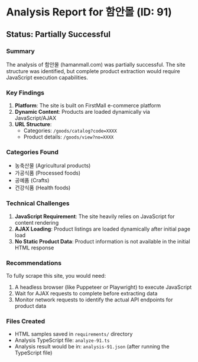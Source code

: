 # Analysis Report for 함안몰 (ID: 91)

## Status: Partially Successful

### Summary
The analysis of 함안몰 (hamanmall.com) was partially successful. The site structure was identified, but complete product extraction would require JavaScript execution capabilities.

### Key Findings

1. **Platform**: The site is built on FirstMall e-commerce platform
2. **Dynamic Content**: Products are loaded dynamically via JavaScript/AJAX
3. **URL Structure**:
   - Categories: `/goods/catalog?code=XXXX`
   - Product details: `/goods/view?no=XXXX`

### Categories Found
- 농축산물 (Agricultural products)
- 가공식품 (Processed foods)
- 공예품 (Crafts)
- 건강식품 (Health foods)

### Technical Challenges
1. **JavaScript Requirement**: The site heavily relies on JavaScript for content rendering
2. **AJAX Loading**: Product listings are loaded dynamically after initial page load
3. **No Static Product Data**: Product information is not available in the initial HTML response

### Recommendations
To fully scrape this site, you would need:
1. A headless browser (like Puppeteer or Playwright) to execute JavaScript
2. Wait for AJAX requests to complete before extracting data
3. Monitor network requests to identify the actual API endpoints for product data

### Files Created
- HTML samples saved in `requirements/` directory
- Analysis TypeScript file: `analyze-91.ts`
- Analysis result would be in: `analysis-91.json` (after running the TypeScript file)